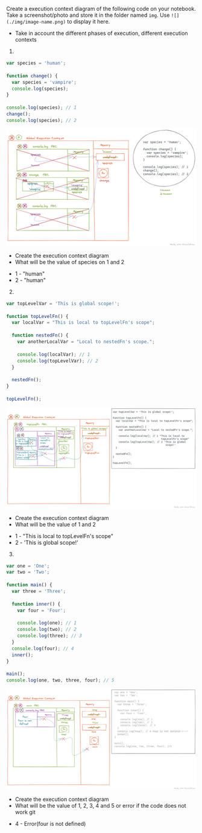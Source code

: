 Create a execution context diagram of the following code on your notebook. Take a screenshot/photo and store it in the folder named `img`. Use `![](./img/image-name.png)` to display it here.

- Take in account the different phases of execution, different execution contexts

1.

```js
var species = 'human';

function change() {
  var species = 'vampire';
  console.log(species);
}

console.log(species); // 1
change();
console.log(species); // 2
```

<!-- Put your image below -->

![](./img/scope-img-01.png)

- Create the execution context diagram
- What will be the value of species on 1 and 2  
* 1 - "human"  
* 2 - "human"

2.

```js
var topLevelVar = 'This is global scope!';

function topLevelFn() {
  var localVar = "This is local to topLevelFn's scope";

  function nestedFn() {
    var anotherLocalVar = "Local to nestedFn's scope.";

    console.log(localVar); // 1
    console.log(topLevelVar); // 2
  }

  nestedFn();
}

topLevelFn();
```

<!-- Put your image below -->

![](./img/scope-img-02.png)

- Create the execution context diagram
- What will be the value of 1 and 2
* 1 - "This is local to topLevelFn's scope"  
* 2 - 'This is global scope!'

3.

```js
var one = 'One';
var two = 'Two';

function main() {
  var three = 'Three';

  function inner() {
    var four = 'Four';

    console.log(one); // 1
    console.log(two); // 2
    console.log(three); // 3
  }
  console.log(four); // 4
  inner();
}

main();
console.log(one, two, three, four); // 5
```

<!-- Put your image below -->

![](./img/scope-img-03.png)

- Create the execution context diagram
- What will be the value of 1, 2, 3, 4 and 5 or error if the code does not work
git   
* 4 - Error(four is not defined)  

